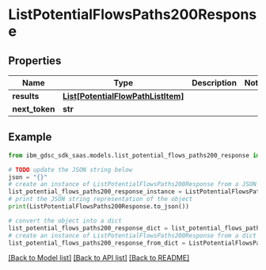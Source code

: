 # ListPotentialFlowsPaths200Response


## Properties

Name | Type | Description | Notes
------------ | ------------- | ------------- | -------------
**results** | [**List[PotentialFlowPathListItem]**](PotentialFlowPathListItem.md) |  | 
**next_token** | **str** |  | 

## Example

```python
from ibm_gdsc_sdk_saas.models.list_potential_flows_paths200_response import ListPotentialFlowsPaths200Response

# TODO update the JSON string below
json = "{}"
# create an instance of ListPotentialFlowsPaths200Response from a JSON string
list_potential_flows_paths200_response_instance = ListPotentialFlowsPaths200Response.from_json(json)
# print the JSON string representation of the object
print(ListPotentialFlowsPaths200Response.to_json())

# convert the object into a dict
list_potential_flows_paths200_response_dict = list_potential_flows_paths200_response_instance.to_dict()
# create an instance of ListPotentialFlowsPaths200Response from a dict
list_potential_flows_paths200_response_from_dict = ListPotentialFlowsPaths200Response.from_dict(list_potential_flows_paths200_response_dict)
```
[[Back to Model list]](../README.md#documentation-for-models) [[Back to API list]](../README.md#documentation-for-api-endpoints) [[Back to README]](../README.md)


